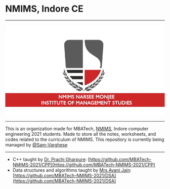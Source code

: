 # NMIMS, Indore CE

---

![NMIMS Logo](profile/images/nmimsLogo.webp)

---

This is an organization made for MBATech, [NMIMS](https://nmims.edu), Indore computer engineering 2021 students. Made to store all the notes, worksheets, and codes related to the curriculum of NMIMS. This repository is currently being managed by [@Sam-Varghese](https://github.com/Sam-Varghese)

---

- C++ taught by [Dr. Prachi Gharpure](https://www.linkedin.com/in/dr-prachi-gharpure-75a67a8/?originalSubdomain=in): [https://github.com/MBATech-NMIMS-2021/CPP](https://github.com/MBATech-NMIMS-2021/CPP)
- Data structures and algorithms taught by [Mrs Avani Jain](https://www.linkedin.com/in/avani-jain-52a190a8/): [https://github.com/MBATech-NMIMS-2021/DSA](https://github.com/MBATech-NMIMS-2021/DSA)